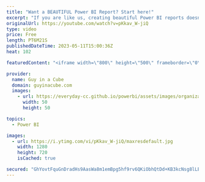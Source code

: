 ```yaml
---
title: "Want a BEAUTIFUL Power BI Report? Start here!"
excerpt: "If you are like us, creating beautiful Power BI reports doesn't come easy. Mara Pereira joins us to show us where to start to get amazing and beautiful Power BI reports even with no designer background.  Dribbble https://dribbble.com/  Freepik https://www.freepik.com/  Figma https://www.figma.com/  Adobe"
originalUrl: https://youtube.com/watch?v=pKkav_W-jiQ
type: video
price: Free
length: PT6M21S
publishedDateTime: 2023-05-11T15:00:36Z
heat: 102

featuredContent: "<iframe width=\"800\" height=\"500\" frameborder=\"0\" src=\"https://www.youtube.com/embed/pKkav_W-jiQ\" allow=\"accelerometer; autoplay; encrypted-media; gyroscope; picture-in-picture\" allowfullscreen></iframe>"

provider:
  name: Guy in a Cube
  domain: guyinacube.com
  images:
    - url: https://everyday-cc.github.io/powerbi/assets/images/organizations/guyinacube.com-50x50.jpg
      width: 50
      height: 50

topics:
  - Power BI

images:
  - url: https://i.ytimg.com/vi/pKkav_W-jiQ/maxresdefault.jpg
    width: 1280
    height: 720
    isCached: true

secured: "GhYovtFquGnDradHs9AasWa8m1emBpg5hf9rv6QKiObhQtDd+KB3kcNsg8lLEQx9SNQQpYgfFaeJnrc1+hIryxDsyM2v2zaNNxrwoh0upxkCu14nYpeAY2tnbpLHwWAwIurXB8jjjHedKslpJR6Xx/ityiTroUA2bXI77qP8xm7moPP5HUSTE8g2iGd4M4U7SrS4CMkASxSAmc+vMxzhT0vX8psxg2T7W5hzhNa8FZf3d8yqmv4Ezgyu4yIIhvjHdlhJpOSw29Lwf/jXPcTruZRGo378lX1TaYEdtpt1Jvf1YHQkeOPvZ0+TQmd/04aAR5Yi81HUktOt0Jx7CkOpX6VOzdB5pTrH328iteIqgHGMNXgAeMpSjYGTw8KJn6k2cNlk5Ua7HEWKAs8FA597rDRALvEMJhJB7wob1+ym2zg=;Ym9tbXaO9xeW1rAdhHawvw=="
---
```


